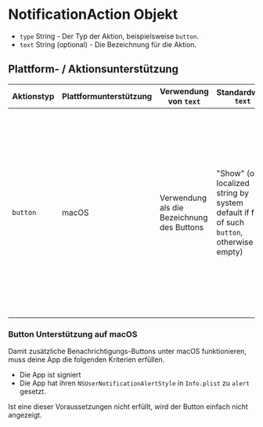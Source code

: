 # NotificationAction Objekt

* `type` String - Der Typ der Aktion, beispielsweise `button`.
* `text` String (optional) - Die Bezeichnung für die Aktion.

## Plattform- / Aktionsunterstützung

| Aktionstyp | Plattformunterstützung | Verwendung von `text`                      | Standardwert `text`                                                                         | Einschränkungen                                                                                                                                                                                                                                                                                         |
| ---------- | ---------------------- | ------------------------------------------ | ------------------------------------------------------------------------------------------- | ------------------------------------------------------------------------------------------------------------------------------------------------------------------------------------------------------------------------------------------------------------------------------------------------------- |
| `button`   | macOS                  | Verwendung als die Bezeichnung des Buttons | "Show" (or a localized string by system default if first of such `button`, otherwise empty) | Nur das erste wird genutzt. Falls mehrere angegeben sind werden die weiteren Objekte als zusätzliche Aktionen aufgelistet (diese werden angezeigt, wenn die Maus über dem Aktionsbutton steht). Jede Aktion ist inkompatibel mit `hasReply` und wird ignoriert, wenn `hasReply` auf `true` gesetzt ist. |

### Button Unterstützung auf macOS

Damit zusätzliche Benachrichtigungs-Buttons unter macOS funktionieren, muss deine App die folgenden Kriterien erfüllen.

* Die App ist signiert
* Die App hat ihren `NSUserNotificationAlertStyle` in `Info.plist` zu `alert` gesetzt.

Ist eine dieser Voraussetzungen nicht erfüllt, wird der Button einfach nicht angezeigt.